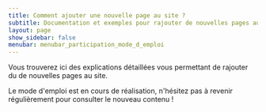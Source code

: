 ```yaml
---
title: Comment ajouter une nouvelle page au site ?
subtitle: Documentation et exemples pour rajouter de nouvelles pages au site
layout: page
show_sidebar: false
menubar: menubar_participation_mode_d_emploi
---
```


Vous trouverez ici des explications détaillées vous permettant de rajouter du de nouvelles pages au site.

Le mode d'emploi est en cours de réalisation, n'hésitez pas à revenir régulièrement pour consulter le nouveau contenu !
